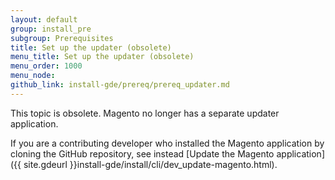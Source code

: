 ```yaml
---
layout: default
group: install_pre
subgroup: Prerequisites
title: Set up the updater (obsolete)
menu_title: Set up the updater (obsolete)
menu_order: 1000
menu_node: 
github_link: install-gde/prereq/prereq_updater.md
---
```


This topic is obsolete. Magento no longer has a separate updater application.

If you are a contributing developer who installed the Magento application by cloning the GitHub repository, see instead [Update the Magento application]({{ site.gdeurl }}install-gde/install/cli/dev_update-magento.html).
